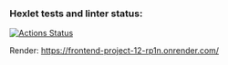 ### Hexlet tests and linter status:
[![Actions Status](https://github.com/sseezov/frontend-project-12/actions/workflows/hexlet-check.yml/badge.svg)](https://github.com/sseezov/frontend-project-12/actions)

Render: https://frontend-project-12-rp1n.onrender.com/
